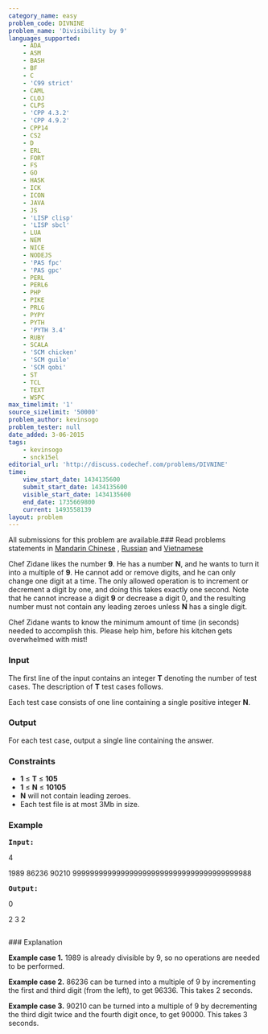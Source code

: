 ```yaml
---
category_name: easy
problem_code: DIVNINE
problem_name: 'Divisibility by 9'
languages_supported:
    - ADA
    - ASM
    - BASH
    - BF
    - C
    - 'C99 strict'
    - CAML
    - CLOJ
    - CLPS
    - 'CPP 4.3.2'
    - 'CPP 4.9.2'
    - CPP14
    - CS2
    - D
    - ERL
    - FORT
    - FS
    - GO
    - HASK
    - ICK
    - ICON
    - JAVA
    - JS
    - 'LISP clisp'
    - 'LISP sbcl'
    - LUA
    - NEM
    - NICE
    - NODEJS
    - 'PAS fpc'
    - 'PAS gpc'
    - PERL
    - PERL6
    - PHP
    - PIKE
    - PRLG
    - PYPY
    - PYTH
    - 'PYTH 3.4'
    - RUBY
    - SCALA
    - 'SCM chicken'
    - 'SCM guile'
    - 'SCM qobi'
    - ST
    - TCL
    - TEXT
    - WSPC
max_timelimit: '1'
source_sizelimit: '50000'
problem_author: kevinsogo
problem_tester: null
date_added: 3-06-2015
tags:
    - kevinsogo
    - snck15el
editorial_url: 'http://discuss.codechef.com/problems/DIVNINE'
time:
    view_start_date: 1434135600
    submit_start_date: 1434135600
    visible_start_date: 1434135600
    end_date: 1735669800
    current: 1493558139
layout: problem
---
```

All submissions for this problem are available.###  Read problems statements in [Mandarin Chinese](http://www.codechef.com/download/translated/SNCK15EL/mandarin/DIVNINE.pdf) , [Russian](http://www.codechef.com/download/translated/SNCK15EL/russian/DIVNINE.pdf) and [Vietnamese](http://www.codechef.com/download/translated/SNCK15EL/vietnamese/DIVNINE.pdf)

Chef Zidane likes the number **9**. He has a number **N**, and he wants to turn it into a multiple of **9**. He cannot add or remove digits, and he can only change one digit at a time. The only allowed operation is to increment or decrement a digit by one, and doing this takes exactly one second. Note that he cannot increase a digit **9** or decrease a digit 0, and the resulting number must not contain any leading zeroes unless **N** has a single digit.

Chef Zidane wants to know the minimum amount of time (in seconds) needed to accomplish this. Please help him, before his kitchen gets overwhelmed with mist!

### Input

The first line of the input contains an integer **T** denoting the number of test cases. The description of **T** test cases follows.

Each test case consists of one line containing a single positive integer **N**.

### Output

For each test case, output a single line containing the answer.

### Constraints

- **1** ≤ **T** ≤ **105**
- **1** ≤ **N** ≤ **10105**
- **N** will not contain leading zeroes.
- Each test file is at most 3Mb in size.

### Example

<pre><b>Input:</b>
</pre>4
1989
86236
90210
99999999999999999999999999999999999999988

<pre>
<b>Output:</b>
</pre>0
2
3
2

<pre></pre>### Explanation

**Example case 1.** 1989 is already divisible by 9, so no operations are needed to be performed.

**Example case 2.** 86236 can be turned into a multiple of 9 by incrementing the first and third digit (from the left), to get 96336. This takes 2 seconds.

**Example case 3.** 90210 can be turned into a multiple of 9 by decrementing the third digit twice and the fourth digit once, to get 90000. This takes 3 seconds.
